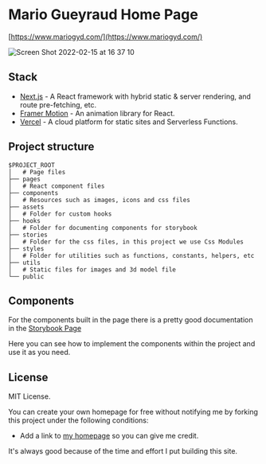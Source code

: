 # Mario Gueyraud Home Page

[https://www.mariogyd.com/](https://www.mariogyd.com/)

![Screen Shot 2022-02-15 at 16 37 10](https://user-images.githubusercontent.com/9916318/154136923-93757474-6c05-4611-8376-8294042b5b37.png)

## Stack

- [Next.js](https://nextjs.org/) - A React framework with hybrid static & server rendering, and route pre-fetching, etc.
- [Framer Motion](https://www.framer.com/motion/) - An animation library for React.
- [Vercel](https://vercel.com/) - A cloud platform for static sites and Serverless Functions.

## Project structure

```
$PROJECT_ROOT
│   # Page files
├── pages
│   # React component files
├── components
│   # Resources such as images, icons and css files
├── assets
│   # Folder for custom hooks
├── hooks
│   # Folder for documenting components for storybook
├── stories
│   # Folder for the css files, in this project we use Css Modules
├── styles
│   # Folder for utilities such as functions, constants, helpers, etc
├── utils
│   # Static files for images and 3d model file
└── public
```
## Components

For the components built in the page there is a pretty good documentation in the [Storybook Page](https://www.mariogyd.com/storybook/index.html)

Here you can see how to implement the components within the project and use it as you need.

## License

MIT License.

You can create your own homepage for free without notifying me by forking this project under the following conditions:

- Add a link to [my homepage](https://www.mariogyd.com/) so you can give me credit.

It's always good because of the time and effort I put building this site.
